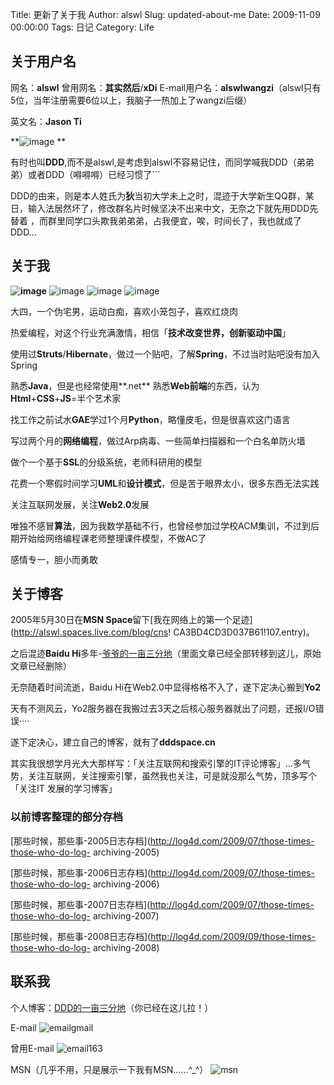 Title: 更新了关于我
Author: alswl
Slug: updated-about-me
Date: 2009-11-09 00:00:00
Tags: 日记
Category: Life

## 关于用户名

网名：**alswl** 曾用网名：**其实然后**/**xDi**
E-mail用户名：**alswlwangzi**（alswl只有5位，当年注册需要6位以上，我脑子一热加上了wangzi后缀）

英文名：**Jason Ti**

**![image](https://ohsolnxaa.qnssl.com/upload_dropbox/200911/9015f3770c11541a4636daf1ed2b48ed?s=32&d=http%3a%2f%2fwww.gravatar.com%2favatar%2fad516503a11cd5ca435acc9bb6523536%3fs%3d32&r=g) **

有时也叫**DDD**,而不是alswl,是考虑到alswl不容易记住，而同学喊我DDD（弟弟弟）或者DDD（嘚嘚嘚）已经习惯了```

DDD的由来，则是本人姓氏为**狄**当初大学未上之时，混迹于大学新生QQ群，某日，输入法居然坏了，修改群名片时候坚决不出来中文，无奈之下就先用DDD先替着
，而群里同学口头欺我弟弟弟，占我便宜，唉，时间长了，我也就成了DDD...

## 关于我

**![image](https://ohsolnxaa.qnssl.com/upload_dropbox/200911/42e31e4e7c138101706613d3be4bf8cf.jpg)** ![image](http://en.gravatar.com/userimage/8042893/4bedac27063f418dfb9233463363054f.jpg) ![image](http://en.gravatar.com/userimage/8042893/c8209a5244353c1f16f9ba4ce3cc6830.jpg) ![image](http://en.gravatar.com/userimage/8042893/5fe25a44b4020c596555fd79bb28e005.jpg)

大四，一个伪宅男，运动白痴，喜欢小笼包子，喜欢红烧肉

热爱编程，对这个行业充满激情，相信「**技术改变世界，创新驱动中国**」

使用过**Struts**/**Hibernate**，做过一个贴吧，了解**Spring**，不过当时贴吧没有加入Spring

熟悉**Java**，但是也经常使用**.net** 熟悉**Web前端**的东西，认为**Html**+**CSS**+**JS**=半个艺术家

找工作之前试水**GAE**学过1个月**Python**，略懂皮毛，但是很喜欢这门语言

写过两个月的**网络编程**，做过Arp病毒、一些简单扫描器和一个白名单防火墙

做个一个基于**SSL**的分级系统，老师科研用的模型

花费一个寒假时间学习**UML**和**设计模式**，但是苦于眼界太小，很多东西无法实践

关注互联网发展，关注**Web2.0**发展

唯独不感冒**算法**，因为我数学基础不行，也曾经参加过学校ACM集训，不过到后期开始给网络编程课老师整理课件模型，不做AC了

感情专一，胆小而勇敢

## 关于博客

2005年5月30日在**MSN Space**留下[我在网络上的第一个足迹](http://alswl.spaces.live.com/blog/cns!
CA3BD4CD3D037B61!107.entry)。

之后混迹**Baidu
Hi**多年-[爷爷的一亩三分地](http://hi.baidu.com/alswl)（里面文章已经全部转移到这儿，原始文章已经删除）

无奈随着时间流逝，Baidu Hi在Web2.0中显得格格不入了，遂下定决心搬到**Yo2**

天有不测风云，Yo2服务器在我搬过去3天之后核心服务器就出了问题，还报I/O错误····

遂下定决心，建立自己的博客，就有了**dddspace.cn**

其实我很想学月光大大那样写：「关注互联网和搜索引擎的IT评论博客」...多气势，关注互联网，关注搜索引擎，虽然我也关注，可是就没那么气势，顶多写个「关注IT
发展的学习博客」

### 以前博客整理的部分存档

[那些时候，那些事-2005日志存档](http://log4d.com/2009/07/those-times-those-who-do-log-
archiving-2005)

[那些时候，那些事-2006日志存档](http://log4d.com/2009/07/those-times-those-who-do-log-
archiving-2006)

[那些时候，那些事-2007日志存档](http://log4d.com/2009/07/those-times-those-who-do-log-
archiving-2007)

[那些时候，那些事-2008日志存档](http://log4d.com/2009/09/those-times-those-who-do-log-
archiving-2008)

## 联系我

个人博客：[DDD的一亩三分地](http://log4d.com)（你已经在这儿拉！）

E-mail ![emailgmail](https://ohsolnxaa.qnssl.com/2009/05/emailgmail.gif)

曾用E-mail ![email163](https://ohsolnxaa.qnssl.com/2009/05/email163.gif)

MSN（几乎不用，只是展示一下我有MSN……^_^） ![msn](https://ohsolnxaa.qnssl.com/2009/05/msn.png)

